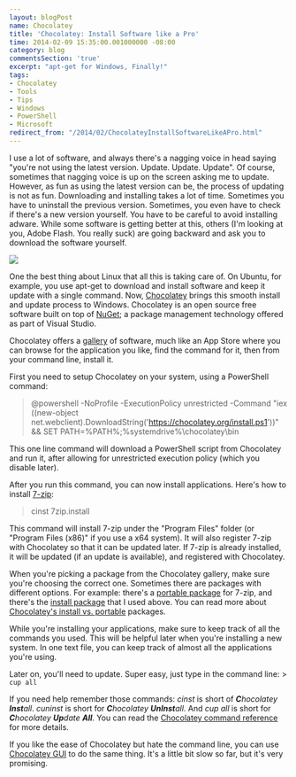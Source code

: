 ```yaml
---
layout: blogPost
name: Chocolatey
title: 'Chocolatey: Install Software like a Pro'
time: 2014-02-09 15:35:00.001000000 -08:00
category: blog
commentsSection: 'true'
excerpt: "apt-get for Windows, Finally!"
tags:
- Chocolatey
- Tools
- Tips
- Windows
- PowerShell
- Microsoft
redirect_from: "/2014/02/ChocolateyInstallSoftwareLikeAPro.html"
---
```


I use a lot of software, and always there's a nagging voice in head saying "you're not using the latest version. Update. Update. Update". Of course, sometimes that nagging voice is up on the screen asking me to update. However, as fun as using the latest version can be, the process of updating is not as fun. Downloading and installing takes a lot of time. Sometimes you have to uninstall the previous version. Sometimes, you even have to check if there's a new version yourself. You have to be careful to avoid installing adware. While some software is getting better at this, others (I'm looking at you, Adobe Flash. You really suck) are going backward and ask you to download the software yourself.

<img class="imageOnRight" src="{{ site.imgFolder_blog }}{{ page.name }}/chocolateyicon.gif">

One the best thing about Linux that all this is taking care of. On Ubuntu, for example, you use apt-get to download and install software and keep it update with a single command.
Now, [Chocolatey](http://chocolatey.org/) brings this smooth install and update process to Windows. Chocolatey is an open source free software built on top of [NuGet](https://www.nuget.org/); a package management technology offered as part of Visual Studio.

Chocolatey offers a [gallery](http://chocolatey.org/packages) of software, much like an App Store where you can browse for the application you like, find the command for it, then from your command line, install it.

First you need to setup Chocolatey on your system, using a PowerShell command:

> @powershell -NoProfile -ExecutionPolicy unrestricted -Command "iex  ((new-object  net.webclient).DownloadString('https://chocolatey.org/install.ps1'))"  && SET PATH=%PATH%;%systemdrive%\chocolatey\bin

This one line command will download a PowerShell script from Chocolatey and run it, after allowing for unrestricted execution policy (which you disable later).

After you run this command, you can now install applications. Here's how to install [7-zip](http://chocolatey.org/packages/7zip.install):  

> cinst 7zip.install

This command will install 7-zip under the "Program Files" folder (or "Program Files (x86)" if you use a x64 system). It will also register 7-zip with Chocolatey so that it can be updated later. If 7-zip is already installed, it will be updated (if an update is available), and registered with Chocolatey.

When you're picking a package from the Chocolatey gallery, make sure you're choosing the correct one. Sometimes there are packages with different options. For example: there's a [portable package](http://chocolatey.org/packages/7zip) for 7-zip, and there's the [install package](http://chocolatey.org/packages/7zip.install) that I used above. You can read more about [Chocolatey's install vs. portable](https://github.com/chocolatey/chocolatey/wiki/ChocolateyFAQs#wiki-what-distinction-does-chocolatey-make-between-an-installable-and-a-portable-application) packages.

While you're installing your applications, make sure to keep track of all the commands you used. This will be helpful later when you're installing a new system. In one text file, you can keep track of almost all the applications you're using.

Later on, you'll need to update. Super easy, just type in the command line: > `cup all`

If you need help remember those commands: _cinst_ is short of _**C**hocolatey **Inst**all_. _cuninst_ is short for _**C**hocolatey **UnInst**all_. And _cup all_ is short for _**C**hocolatey **Up**date **All**_.
You can read the [Chocolatey command reference](https://github.com/chocolatey/chocolatey/wiki/CommandsReference) for more details.

If you like the ease of Chocolatey but hate the command line, you can use [Chocolatey GUI](http://chocolatey.org/packages/ChocolateyGUI) to do the same thing. It's a little bit slow so far, but it's very promising. 